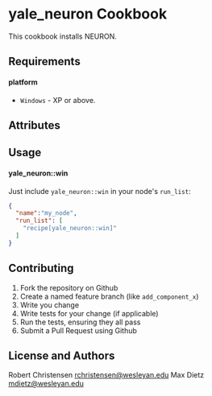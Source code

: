 yale_neuron Cookbook
=========================
This cookbook installs NEURON.

Requirements
------------
#### platform
- `Windows` - XP or above.

Attributes
----------

Usage
-----
#### yale_neuron::win

Just include `yale_neuron::win` in your node's `run_list`:

```json
{
  "name":"my_node",
  "run_list": [
    "recipe[yale_neuron::win]"
  ]
}
```

Contributing
------------

1. Fork the repository on Github
2. Create a named feature branch (like `add_component_x`)
3. Write you change
4. Write tests for your change (if applicable)
5. Run the tests, ensuring they all pass
6. Submit a Pull Request using Github

License and Authors
-------------------
Robert Christensen <rchristensen@wesleyan.edu>
Max Dietz <mdietz@wesleyan.edu>